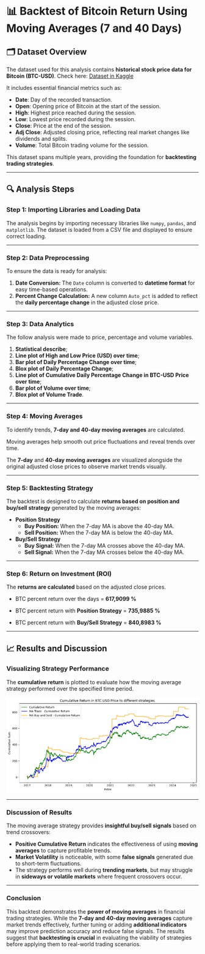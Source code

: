 
# 📊 **Backtest of Bitcoin Return Using Moving Averages (7 and 40 Days)**

## 🗂️ **Dataset Overview**

The dataset used for this analysis contains **historical stock price data for Bitcoin (BTC-USD)**. Check here: [Dataset in Kaggle](https://www.kaggle.com/datasets/gallo33henrique/bitcoin-btc-usd-stock-dataset/data)


It includes essential financial metrics such as:

- **Date**: Day of the recorded transaction.
- **Open**: Opening price of Bitcoin at the start of the session.
- **High**: Highest price reached during the session.
- **Low**: Lowest price recorded during the session.
- **Close**: Price at the end of the session.
- **Adj Close**: Adjusted closing price, reflecting real market changes like dividends and splits.
- **Volume**: Total Bitcoin trading volume for the session.

This dataset spans multiple years, providing the foundation for **backtesting trading strategies**.

---

## 🔍 **Analysis Steps**

### **Step 1: Importing Libraries and Loading Data**
The analysis begins by importing necessary libraries like `numpy`, `pandas`, and `matplotlib`. The dataset is loaded from a CSV file and displayed to ensure correct loading.

---

### **Step 2: Data Preprocessing**
To ensure the data is ready for analysis:
1. **Date Conversion:** The `Date` column is converted to **datetime format** for easy time-based operations.
2. **Percent Change Calculation:** A new column `Auto_pct` is added to reflect the **daily percentage change** in the adjusted close price.

---

### **Step 3: Data Analytics**
The follow analysis were made to price, percentage and volume variables.

1. **Statistical describe**;
2. **Line plot of High and Low Price (USD) over time**;
3. **Bar plot of Daily Percentage Change over time**;
4. **Blox plot of Daily Percentage Change**;
5. **Line plot of Cumulative Daily Percentage Change in BTC-USD Price over time**;
6. **Bar plot of Volume over time**;
7. **Blox plot of Volume Trade**.


---

### **Step 4: Moving Averages**
To identify trends, **7-day and 40-day moving averages** are calculated. 

Moving averages help smooth out price fluctuations and reveal trends over time.

The **7-day** and **40-day moving averages** are visualized alongside the original adjusted close prices to observe market trends visually.

---

### **Step 5: Backtesting Strategy**

The backtest is designed to calculate **returns based on position and buy/sell strategy** generated by the moving averages:
- **Position Strategy**
  - **Buy Position:** When the 7-day MA is above the 40-day MA.
  - **Sell Position:** When the 7-day MA is below the 40-day MA.
- **Buy/Sell Strategy**
  - **Buy Signal:** When the 7-day MA crosses above the 40-day MA.
  - **Sell Signal:** When the 7-day MA crosses below the 40-day MA.

---

### **Step 6: Return on Investment (ROI)**
The **returns are calculated** based on the adjusted close prices.

- BTC percent return over the days = **617,9099 %**

- BTC percent return with **Position Strategy** = **735,9885 %**

- BTC percent return with **Buy/Sell Strategy** = **840,8983 %**

---

## 📈 **Results and Discussion**

### **Visualizing Strategy Performance**
The **cumulative return** is plotted to evaluate how the moving average strategy performed over the specified time period.

![BTC Backtest MA Strategies Return](BTC-Backtest-MA-Strategies-Return.png)

---

### **Discussion of Results**
The moving average strategy provides **insightful buy/sell signals** based on trend crossovers:
- **Positive Cumulative Return** indicates the effectiveness of using **moving averages** to capture profitable trends.
- **Market Volatility** is noticeable, with some **false signals** generated due to short-term fluctuations.
- The strategy performs well during **trending markets**, but may struggle in **sideways or volatile markets** where frequent crossovers occur.

---

### **Conclusion**
This backtest demonstrates the **power of moving averages** in financial trading strategies. While the **7-day and 40-day moving averages** capture market trends effectively, further tuning or adding **additional indicators** may improve prediction accuracy and reduce false signals. The results suggest that **backtesting is crucial** in evaluating the viability of strategies before applying them to real-world trading scenarios.
